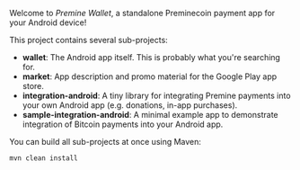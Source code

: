 Welcome to _Premine Wallet_, a standalone Preminecoin payment app for your Android device!

This project contains several sub-projects:

 * __wallet__:
     The Android app itself. This is probably what you're searching for.
 * __market__:
     App description and promo material for the Google Play app store.
 * __integration-android__:
     A tiny library for integrating Premine payments into your own Android app
     (e.g. donations, in-app purchases).
 * __sample-integration-android__:
     A minimal example app to demonstrate integration of Bitcoin payments into
     your Android app.

You can build all sub-projects at once using Maven:

`mvn clean install`
